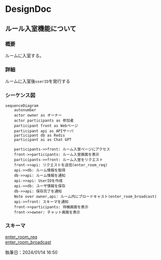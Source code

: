 # DesignDoc

## ルール入室機能について

### 概要

ルームに入室する。

### 詳細

ルームに入室後`userID`を発行する

### シーケンス図

```mermaid
sequenceDiagram
    autonumber
    actor owner as オーナー
    actor participants as 参加者
    participant front as Webページ
    participant api as APIサーバ
    participant db as Redis
    participant ai as Chat GPT

    participants->>front: ルーム入室ページにアクセス
    front->>participants: ルーム入室画面を表示
    participants->>front: ルーム入室をリクエスト
    front->>api: リクエストを送信(enter_room_req)
    api->>db: ルーム情報を取得
    db->>api: ルーム情報を通知
    api->>api: UserIDを作成
    api->>db: ユーザ情報を保存
    db->>api: 保存完了を通知
    Note over owner,api: ルーム内にブロードキャスト(enter_room_broadcast)
    api->>front: スキーマを通知
    front->>participants: 待機画面を表示
    front->>owner: チャット画面を表示
```

### スキーマ

[enter_room_req](/docs/DesignDog/schema/02_ルーム入室/enter_room_req.json)  
[enter_room_broadcast](/docs/DesignDog/schema/02_ルーム入室/enter_room_broadcast.json)

執筆日：2024/01/14 16:50
